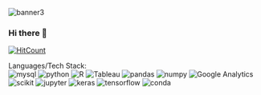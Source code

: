 

<!--
**simply-lisa/simply-lisa** is a ✨ _special_ ✨ repository because its `README.md` (this file) appears on your GitHub profile.

Here are some ideas to get you started:
** [![My Skills](https://skillicons.dev/icons?i=js,html,css,wasm)](https://skillicons.dev)

- 🔭 I’m currently working on Predicting Hotel Cancellations
- 🌱 I’m currently learning AWS 
- 👯 I’m looking to collaborate on ...
- 🤔 I’m looking for help with ...
- 💬 Ask me about anything 
- 📫 How to reach me: 
- 😄 Pronouns: She/Her
- ⚡ Fun fact: 
  
👩‍🎓 Before switching to Data Science, I'm a Marketing enthusiast who got a Bachelor's Degree in Business.
📫 I play the piano
----->
![banner3](https://user-images.githubusercontent.com/63976360/234881376-8046f7fd-4454-4db8-a256-ab00a2f847b7.png)
### Hi there 👋
[![HitCount](https://hits.dwyl.com/simply-lisa/simply-lisa.svg?style=flat-square)](http://hits.dwyl.com/simply-lisa/simply-lisa)

Languages/Tech Stack:<br>
![mysql](https://user-images.githubusercontent.com/63976360/234907817-f91e5ab1-7660-42d1-b515-612a36a5f398.svg)
![python](https://user-images.githubusercontent.com/63976360/234906945-fd2e283a-b5c8-4f64-960d-27b999c4813d.svg)
![R](https://user-images.githubusercontent.com/63976360/234907155-29472a22-d52d-449f-a9f4-00add028dc91.svg)
![Tableau](https://user-images.githubusercontent.com/63976360/234905294-cd45d3f0-cd06-4999-a996-a4fb401fc8a2.svg)
![pandas](https://user-images.githubusercontent.com/63976360/234907031-5ba2640b-273b-4cdf-b628-a18046ba98a5.svg)
![numpy](https://user-images.githubusercontent.com/63976360/234907099-2a6a5769-1939-4061-826f-017b76b53375.svg)
![Google Analytics](https://user-images.githubusercontent.com/63976360/234903694-97c92ce0-c3b7-4ae2-863c-b41d6c91c073.svg)
![scikit](https://user-images.githubusercontent.com/63976360/234908215-39017e42-24b4-4e42-9cb4-6fa190a4352d.svg)
![jupyter](https://user-images.githubusercontent.com/63976360/234907752-4f8f74cb-f7ed-414c-ad90-ae0f9a4fb41e.svg)
![keras](https://user-images.githubusercontent.com/63976360/234907933-1d71ebd7-1e0e-480b-bde0-fe7fac570f7f.svg)
![tensorflow](https://user-images.githubusercontent.com/63976360/234907994-60092c6c-c55c-4ec8-b553-f557844f5f4a.svg)
![conda](https://user-images.githubusercontent.com/63976360/234908085-ea3afe08-2435-4682-ac9a-585bee798f16.svg)
